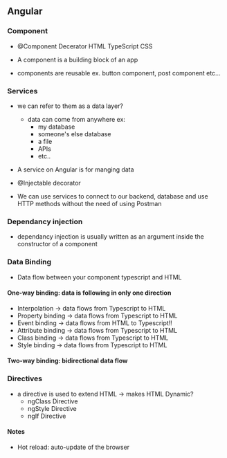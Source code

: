 
## Angular

### Component
- @Component Decerator
   HTML
   TypeScript
   CSS

- A component is a building block of an app
 - components are reusable ex. button component, post component etc...

### Services
- we can refer to them as a data layer?
  - data can come from anywhere ex:
    - my database
    - someone's else database
    - a file
    - APIs
    - etc..

- A service on Angular is for manging data
- @Injectable decorator
- We can use services to connect to our backend, database and use HTTP methods without the need of using Postman

### Dependancy injection
- dependancy injection is usually written as an argument inside the constructor of a component

### Data Binding
- Data flow between your component typescript and HTML
 
#### One-way binding: data is following in only one direction
  - Interpolation -> data flows from Typescript to HTML
  - Property binding -> data flows from Typescript to HTML
  - Event binding -> data flows from HTML to Typescript!!
  - Attribute binding -> data flows from Typescript to HTML
  - Class binding -> data flows from Typescript to HTML
  - Style binding -> data flows from Typescript to HTML

#### Two-way binding: bidirectional data flow

### Directives
- a directive is used to extend HTML -> makes HTML Dynamic?
  - ngClass Directive
  - ngStyle Directive
  - ngIf Directive
 #### Notes
 - Hot reload: auto-update of the browser